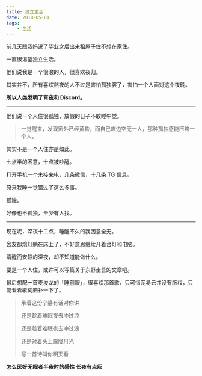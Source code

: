 ```yaml
---
title: 独立生活
date: 2018-05-01
tags:
	- 生活
---
```


前几天跟我妈说了毕业之后出来租屋子住不想在家住。

一直很渴望独立生活。

他们说我是一个很浪的人，很喜欢夜归。

其实并不，所有喜欢熬夜的人不过是害怕孤独罢了，害怕一个人面对这个夜晚。

**所以人类发明了宵夜和 Discord。**

<!--more-->

***

他们说一个人住很孤独，放假的日子不敢睡午觉。

>一觉醒来，发现窗外已经黄昏，而自己床边空无一人，那种孤独感能压垮一个人。

其实不是一个人住亦是如此。

七点半的困意，十点被吵醒。

打开手机一个未接来电，几条微信，十几条 TG 信息。

原来我睡一觉错过了这么多事。

孤独。

好像也不孤独，至少有人找。

***

现在呢，深夜十二点，睡醒不久的我困意全无。

舍友都熄灯躺在床上了，不好意思继续开着台灯和电脑。

清醒而安静的深夜，却不知道能做什么。

要是一个人住，或许可以写篇关于东野圭吾的文章吧。

最后想配一首麦浚龙的「睡前服」，很喜欢那首歌，只可惜网易云并没有版权，只能看着歌词脑补一下了。

><p>承着这份宁静有话对你讲</p>
><p>还是趁着难眠夜去冲过浪</p>
><p>还是趁着难眠夜去冲过浪</p>
><p>还是对着头上朦胧月光</p>
><p>写一首诗叫你明天看</p>

**怎么医好无眠者半夜时的感性 长夜有点灰**